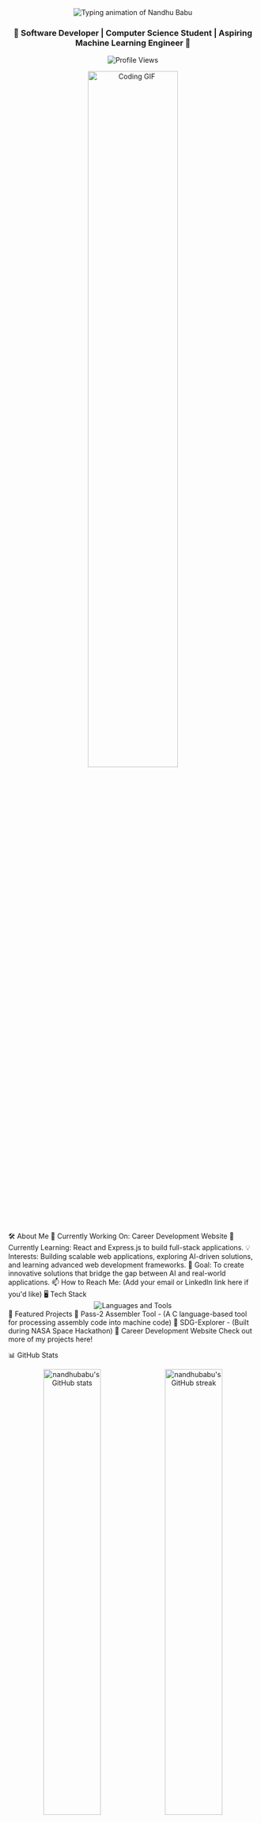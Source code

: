 <div align="center"> <img src="https://readme-typing-svg.demolab.com?font=Fira+Code&size=40&duration=4000&pause=500&color=#0011F4FF&center=true&vCenter=true&width=600&height=70&lines=Hi+%F0%9F%91%8B%2C+I'm+NANDHU+BABU;" alt="Typing animation of Nandhu Babu" /> </div> <h3 align="center">🚀 Software Developer | Computer Science Student | Aspiring Machine Learning Engineer 🚀</h3> <p align="center"> <img src="https://komarev.com/ghpvc/?username=nandhubabu&label=Profile%20views&color=0e75b6&style=flat" alt="Profile Views" /> </p> <div align="center"> <img src="https://media.giphy.com/media/qgQUggAC3Pfv687qPC/giphy.gif" alt="Coding GIF" width="60%"/> </div>
🛠 About Me
🔭 Currently Working On: Career Development Website
🌱 Currently Learning: React and Express.js to build full-stack applications.
💡 Interests: Building scalable web applications, exploring AI-driven solutions, and learning advanced web development frameworks.
🎯 Goal: To create innovative solutions that bridge the gap between AI and real-world applications.
📫 How to Reach Me: (Add your email or LinkedIn link here if you'd like)
🖥️ Tech Stack
<div align="center"> <img src="https://skillicons.dev/icons?i=python,java,javascript,html,css,bootstrap,git,figma,firebase,linux,arduino,unity" alt="Languages and Tools" /> </div>
🌟 Featured Projects
🔹 Pass-2 Assembler Tool - (A C language-based tool for processing assembly code into machine code)
🔹 SDG-Explorer - (Built during NASA Space Hackathon)
🔹 Career Development Website
Check out more of my projects here!

📊 GitHub Stats
<div align="center"> <img src="https://github-readme-stats.vercel.app/api?username=nandhubabu&show_icons=true&theme=radical" alt="nandhubabu's GitHub stats" width="48%"/> <img src="https://github-readme-streak-stats.herokuapp.com/?user=nandhubabu&theme=radical" alt="nandhubabu's GitHub streak" width="48%"/> </div> <div align="center"> <img src="https://github-readme-stats.vercel.app/api/top-langs/?username=nandhubabu&layout=compact&theme=radical" alt="nandhubabu's top languages" width="48%" /> </div>
🏆 Achievements
<div align="center"> <img src="https://github-profile-trophy.vercel.app/?username=nandhubabu&theme=radical&row=1&no-bg=true" alt="nandhubabu trophies" /> </div>
🌐 Connect with Me
<div align="center"> <a href="https://linkedin.com/in/nandhubabu" target="_blank"><img src="https://img.shields.io/badge/LinkedIn-blue?style=for-the-badge&logo=linkedin&logoColor=white" alt="LinkedIn"></a> <a href="mailto:nandhubabu@gmail.com" target="_blank"><img src="https://img.shields.io/badge/Gmail-red?style=for-the-badge&logo=gmail&logoColor=white" alt="Gmail"></a> <a href="https://github.com/nandhubabu" target="_blank"><img src="https://img.shields.io/badge/GitHub-black?style=for-the-badge&logo=github&logoColor=white" alt="GitHub"></a> </div>
✨ Fun Fact
<div align="center"> <img src="https://media.giphy.com/media/ZVik7pBtu9dNS/giphy.gif" alt="Fun Coding GIF" width="50%"/> <h4>Debugging is like being the detective in a crime movie where you are also the murderer 🕵️‍♂️!</h4> </div>
